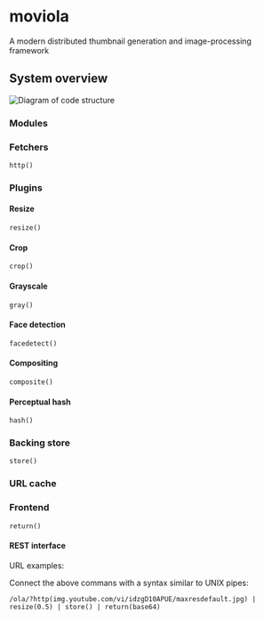 moviola
=======

A modern distributed thumbnail generation and image-processing framework

System overview
-------------------

![Diagram of code structure](../master/doc/system.png)


### Modules

### Fetchers

`http()`

### Plugins

#### Resize

`resize()`

#### Crop

`crop()`

#### Grayscale

`gray()`

#### Face detection

`facedetect()`

#### Compositing

`composite()`

#### Perceptual hash

`hash()`

### Backing store

`store()`

### URL cache

### Frontend

`return()`

#### REST interface

URL examples:

Connect the above commans with a syntax similar to UNIX pipes:

`/ola/?http(img.youtube.com/vi/idzgD10APUE/maxresdefault.jpg) | resize(0.5) | store() | return(base64)`
